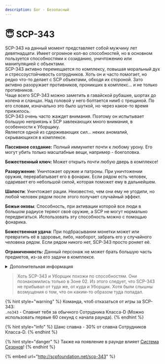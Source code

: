 ```yaml
---
description: Бог - Безопасный
---
```


# 😇 SCP-343

SCP-343 на данный момент представляет собой мужчину лет девятнадцати. Имеет огромное кол-во способностей, но в основном пользуется способностями к созиданию, уничтожению или манипуляцией с объектами.\
SCP-343 активно перемещается по комплексу, повышая моральный дух и стрессоустойчивость сотрудников. Хоть он и часто помогает, но редко что-то делает с SCP объектами, обходя их стороной. Зато активно разоружает противников, проникших в комплекс… и не только противников.\
Чаще всего SCP-343 можно заметить в гавайской рубашке, шортах до колена и сланцах. Над головой у него болтается нимб с трещиной. По его словам, изначально это было шуткой, но через какое-то время прижилось.\
SCP-343 очень часто жаждет внимания. Поэтому он испытывает большую неприязнь к SCP завлекающих много внимания, в особенности к Уборщику.\
Является одной из сдерживающих сил… неких аномалий, скрывающихся в комплексе.

**Пассивное создание:** Полный иммунитет почти к любому урону. Его могут убить только масштабные вещи, например - боеголовка.

**Божественный ключ:** Может открыть почти любую дверь в комплексе!

**Разоружение**: Уничтожает оружие и патроны. При уничтожении оружия, перерабатывает его в фонарик. Если рядом есть человек, одаривает его небольшой силой, которая поможет ему в дальнейшем.

**Шалости**: Уничтожает рации. Неизвестно, чем они ему не угодили, но любой человек рядом после этого получает случайный эффект.

**Божьи оковы**: Способность, при активации которой все люди в большом радиусе теряют своё оружие, а SCP не могут нормально передвигаться. Использовать эту способность можно с помощью фонарика.

**Божественная удача**: При подбрасывании монетки может или превратить её в здоровье, либо, наоборот, забрать его у случайного человека рядом. Если рядом никого нет, SCP-343 просто роняет её.

**Ограниченность:** Данный персонаж не может брать большую часть предметов, из-за его задачи в комплексе.

<details>

<summary>Дополнительная информация</summary>

* **Класс**: Обучение
* **Уровень доступа**: Божественный Ключ
* **Особое снаряжение**: Фонарик

</details>

> Хоть SCP-343 и Уборщик похожи по способностям. Они познакомились только в Зоне 02. Из этого следует, что SCP-343 не прибывал от туда же, от куда и Уборщик. Хотя были слышны возмущения о том, что он каким-то образом туда попадал.

{% hint style="warning" %}
Команда, чтоб отказаться от игры за SCP-343:\
`.no343` - Спавнит тебя за обычного Сотрудника Класса-D (Можно использовать первые 60 секунд с начала раунда).
{% endhint %}

{% hint style="info" %}
Шанс спавна - 30% от спавна Сотрудников Класса-D.
{% endhint %}

{% hint style="danger" %}
Также на появление в раунде влияет [Система Сезонов](../../server-systems/seasons-system.md)!
{% endhint %}

{% embed url="http://scpfoundation.net/scp-343" %}
